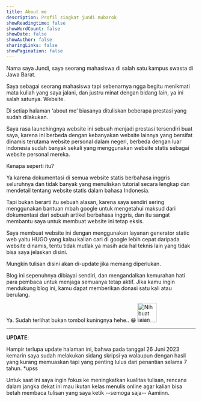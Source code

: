 ```yaml
---
title: About me
description: Profil singkat jundi mubarok
showReadingtime: false
showWordCount: false
showDate: false
showAuthor: false
sharingLinks: false
showPagination: false
---
```

Nama saya Jundi, saya seorang mahasiswa di salah satu kampus swasta di Jawa Barat.

Saya sebagai seorang mahasiswa tapi sebenarnya ngga begitu menikmati mata kuliah yang saya jalani, dan justru minat dengan bidang lain, ya ini salah satunya. Website.

Di setiap halaman ‘about me’ biasanya dituliskan beberapa prestasi yang sudah dilakukan.

Saya rasa launchingnya website ini sebuah menjadi prestasi tersendiri buat saya, karena ini berbeda dengan kebanyakan website lainnya yang bersifat dinamis terutama website personal dalam negeri, berbeda dengan luar indonesia sudah banyak sekali yang menggunakan website statis sebagai website personal mereka.

Kenapa seperti itu?

Ya karena dokumentasi di semua website statis berbahasa inggris seluruhnya dan tidak banyak yang menuliskan tutorial secara lengkap dan mendetail tentang website statis dalam bahasa Indonesia.

Tapi bukan berarti itu sebuah alasan, karena saya sendiri sering menggunakan bantuan mbah google untuk mengetahui maksud dari dokumentasi dari sebuah artikel berbahasa inggris, dan itu sangat membantu saya untuk membuat website ini tetap eksis.

Saya membuat website ini dengan menggunakan layanan generator static web yaitu HUGO yang kalau kalian cari di google lebih cepat daripada website dinamis, tentu tidak mutlak ya masih ada hal teknis lain yang tidak bisa saya jelaskan disini.

Mungkin tulisan disini akan di-update jika memang diperlukan.

Blog ini sepenuhnya dibiayai sendiri, dan mengandalkan kemurahan hati para pembaca untuk menjaga semuanya tetap aktif. Jika kamu ingin mendukung blog ini, kamu dapat memberikan donasi satu kali atau berulang.

Ya. Sudah terlihat bukan tombol kuningnya hehe.. 😁
<a href="https://www.nihbuatjajan.com/jundi" target="_blank"><img src="https://d4xyvrfd64gfm.cloudfront.net/buttons/default-cta.png" alt="Nih buat jajan" style="height: 51px !important;" ></a>
***
**UPDATE**:

Hampir terlupa update halaman ini, bahwa pada tanggal 26 Juni 2023 kemarin saya sudah melakukan sidang skripsi ya walaupun dengan hasil yang kurang memuaskan tapi yang penting lulus dari penantian selama 7 tahun. *upss

Untuk saat ini saya ingin fokus ke meningkatkan kualitas tulisan, rencana dalam jangka dekat ini mau ikutan kelas menulis online agar kalian bisa betah membaca tulisan yang saya ketik --semoga saja-- Aamiinn.


